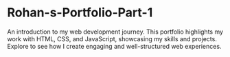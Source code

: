 # Rohan-s-Portfolio-Part-1
An introduction to my web development journey. This portfolio highlights my work with HTML, CSS, and JavaScript, showcasing my skills and projects. Explore to see how I create engaging and well-structured web experiences.
